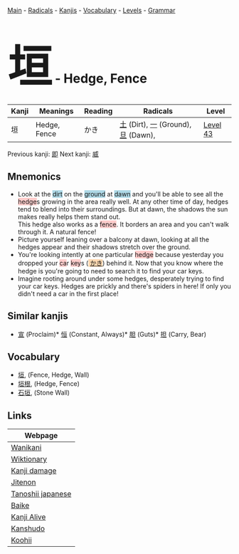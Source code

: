 <style> bigfont {font-size: 100px}</style>
[Main](../index.md) -
[Radicals](../radicals.md) -
[Kanjis](../kanjis.md) -
[Vocabulary](../vocabulary.md) -
[Levels](../levels.md) -
[Grammar](../grammar.md)
# <bigfont> 垣</bigfont> - Hedge, Fence 

| Kanji | Meanings | Reading | Radicals | Level |
| --- | --- | --- | --- | --- |
| 垣 | Hedge, Fence | かき | [土](../radicals/土.md) (Dirt), [一](../radicals/一.md) (Ground), [旦](../radicals/旦.md) (Dawn),  | [Level 43](../levels/wk_level43.md) |

Previous kanji: [即](即.md) Next kanji: [威](威.md) 

## Mnemonics
 * Look at the <span style="background-color:#ADD8E6"> dirt</span> on the <span style="background-color:#ADD8E6"> ground</span> at <span style="background-color:#ADD8E6"> dawn</span> and you'll be able to see all the <span style="background-color:#ffcccb"> hedge</span>s growing in the area really well. At any other time of day, hedges tend to blend into their surroundings. But at dawn, the shadows the sun makes really helps them stand out.<br />This hedge also works as a <span style="background-color:#ffcccb"> fence</span>. It borders an area and you can't walk through it. A natural fence!
* Picture yourself leaning over a balcony at dawn, looking at all the hedges appear and their shadows stretch over the ground.
* You're looking intently at one particular <span style="background-color:#ffcccb"> hedge</span> because yesterday you dropped your <span style="background-color:#ffcccb"> ca</span>r <span style="background-color:#ffcccb"> key</span>s (<span style="background-color:#fed8b1"> [かき](https://jisho.org/search/かき)</span>) behind it. Now that you know where the hedge is you're going to need to search it to find your car keys.
* Imagine rooting around under some hedges, desperately trying to find your car keys. Hedges are prickly and there's spiders in here! If only you didn't need a car in the first place!


## Similar kanjis
 * [宣](宣.md) (Proclaim)* [恒](恒.md) (Constant, Always)* [胆](胆.md) (Guts)* [担](担.md) (Carry, Bear)


## Vocabulary
 * [垣](../vocabulary/垣.md), (Fence, Hedge, Wall)
* [垣根](../vocabulary/垣.md), (Hedge, Fence)
* [石垣](../vocabulary/垣.md), (Stone Wall)



## Links 

| Webpage |
| --- |
| [Wanikani          ](https://www.wanikani.com/kanji/垣) |
| [Wiktionary        ](https://en.wiktionary.org/wiki/垣) |
| [Kanji damage      ](http://www.kanjidamage.com/kanji/search?utf8=✓&q=垣) |
| [Jitenon           ](https://jitenon.com/kanji/垣) |
| [Tanoshii japanese ](https://www.tanoshiijapanese.com/dictionary/kanji.cfm?k=垣) |
| [Baike             ](https://baike.baidu.com/item/垣) |
| [Kanji Alive       ](https://app.kanjialive.com/垣) |
| [Kanshudo          ](https://www.kanshudo.com/searchmn?q=垣) |
| [Koohii            ](https://kanji.koohii.com/study/kanji/垣) |
